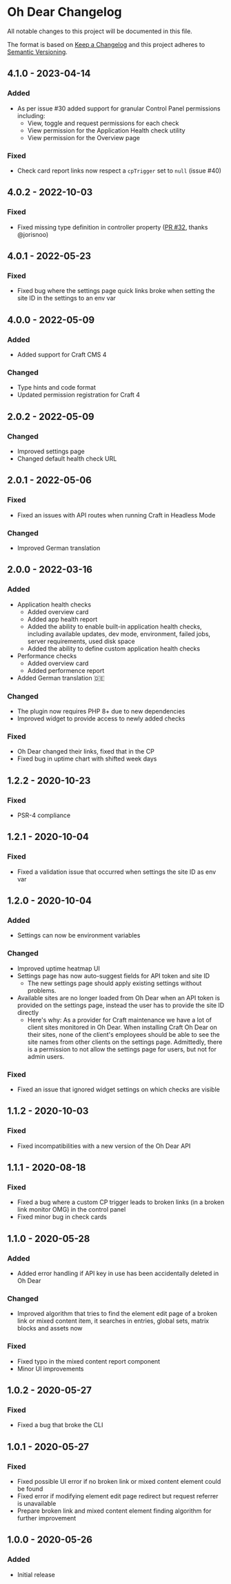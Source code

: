# Oh Dear Changelog

All notable changes to this project will be documented in this file.

The format is based on [Keep a Changelog](http://keepachangelog.com/) and this project adheres to [Semantic Versioning](http://semver.org/).

## 4.1.0 - 2023-04-14
### Added
- As per issue #30 added support for granular Control Panel permissions including:
  - View, toggle and request permissions for each check
  - View permission for the Application Health check utility
  - View permission for the Overview page
### Fixed
  - Check card report links now respect a `cpTrigger` set to `null` (issue #40)

## 4.0.2 - 2022-10-03
### Fixed
- Fixed missing type definition in controller property ([PR #32](https://github.com/webhubworks/craft-ohdear/pull/32), thanks @jorisnoo)

## 4.0.1 - 2022-05-23
### Fixed
- Fixed bug where the settings page quick links broke when setting the site ID in the settings to an env var

## 4.0.0 - 2022-05-09
### Added
- Added support for Craft CMS 4

### Changed
- Type hints and code format
- Updated permission registration for Craft 4

## 2.0.2 - 2022-05-09
### Changed
- Improved settings page
- Changed default health check URL

## 2.0.1 - 2022-05-06
### Fixed
- Fixed an issues with API routes when running Craft in Headless Mode

### Changed
- Improved German translation

## 2.0.0 - 2022-03-16
### Added
- Application health checks
  - Added overview card
  - Added app health report
  - Added the ability to enable built-in application health checks, including available updates, dev mode, environment, failed jobs, server requirements, used disk space
  - Added the ability to define custom application health checks
- Performance checks
  - Added overview card
  - Added performence report
- Added German translation 🇩🇪

### Changed
- The plugin now requires PHP 8+ due to new dependencies
- Improved widget to provide access to newly added checks

### Fixed
- Oh Dear changed their links, fixed that in the CP
- Fixed bug in uptime chart with shifted week days

## 1.2.2 - 2020-10-23
### Fixed
- PSR-4 compliance

## 1.2.1 - 2020-10-04
### Fixed
- Fixed a validation issue that occurred when settings the site ID as env var

## 1.2.0 - 2020-10-04
### Added
- Settings can now be environment variables

### Changed
- Improved uptime heatmap UI
- Settings page has now auto-suggest fields for API token and site ID
    - The new settings page should apply existing settings without problems.
- Available sites are no longer loaded from Oh Dear when an API token is provided on the settings page, instead the user has to provide the site ID directly
    - Here's why: As a provider for Craft maintenance we have a lot of client sites monitored in Oh Dear. When installing Craft Oh Dear on their sites, none of the client's employees should be able to see the site names from other clients on the settings page. Admittedly, there is a permission to not allow the settings page for users, but not for admin users.
    
### Fixed
- Fixed an issue that ignored widget settings on which checks are visible

## 1.1.2 - 2020-10-03
### Fixed
- Fixed incompatibilities with a new version of the Oh Dear API

## 1.1.1 - 2020-08-18
### Fixed
- Fixed a bug where a custom CP trigger leads to broken links (in a broken link monitor OMG) in the control panel
- Fixed minor bug in check cards

## 1.1.0 - 2020-05-28
### Added
- Added error handling if API key in use has been accidentally deleted in Oh Dear
### Changed
- Improved algorithm that tries to find the element edit page of a broken link or mixed content item, it searches in entries, global sets, matrix blocks and assets now
### Fixed
- Fixed typo in the mixed content report component
- Minor UI improvements

## 1.0.2 - 2020-05-27
### Fixed
- Fixed a bug that broke the CLI

## 1.0.1 - 2020-05-27
### Fixed
- Fixed possible UI error if no broken link or mixed content element could be found
- Fixed error if modifying element edit page redirect but request referrer is unavailable
- Prepare broken link and mixed content element finding algorithm for further improvement

## 1.0.0 - 2020-05-26
### Added
- Initial release
